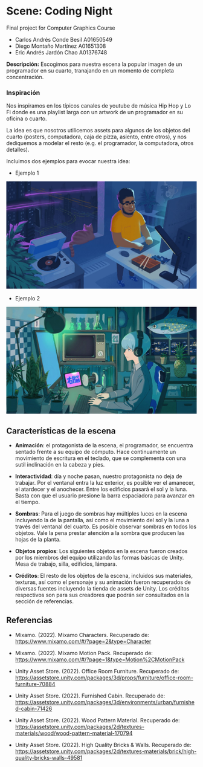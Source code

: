 # Scene: Coding Night
Final project for Computer Graphics Course
- Carlos Andrés Conde Besil A01650549
- Diego Montaño Martínez A01651308
- Eric Andrés Jardón Chao A01376748

**Descripción:** Escogimos para nuestra escena la popular imagen de un programador en su cuarto, tranajando en un momento de completa concentración.

### Inspiración
Nos inspiramos en los típicos canales de youtube de música Hip Hop y Lo Fi donde es una playlist larga con un artwork de un programador en su oficina o cuarto. 

La idea es que nosotros utilicemos assets para algunos de los objetos del cuarto (posters, computadora, caja de pizza, asiento, entre otros), y nos dediquemos a modelar el resto (e.g. el programador, la computadora, otros detalles).

Incluimos dos ejemplos para evocar nuestra idea:

- Ejemplo 1
<img src='./media/ex-1.jpg'/>

- Ejemplo 2
<img src='./media/ex-2.jpg'/>


## Características de la escena


- **Animación**: el protagonista de la escena, el programador, se encuentra sentado frente a su equipo de cómputo. Hace continuamente un movimiento de escritura en el teclado, que se complementa con una sutil inclinación en la cabeza y pies. 

- **Interactividad**: día y noche pasan, nuestro protagonista no deja de trabajar. Por el ventanal entra la luz exterior, es posible ver el amanecer, el atardecer y el anochecer. Entre los edificios pasará el sol y la luna. Basta con que el usuario presione la barra espaciadora para avanzar en el tiempo.

- **Sombras**: Para el juego de sombras hay múltiples luces en la escena incluyendo la de la pantalla, así como el movimiento del sol y la luna a través del ventanal del cuarto. Es posible observar sombras en todos los objetos. Vale la pena prestar atención a la sombra que producen las hojas de la planta.

- **Objetos propios**: Los siguientes objetos en la escena fueron creados por los miembros del equipo utilizando las formas básicas de Unity. Mesa de trabajo, silla, edificios, lámpara.

- **Créditos**: El resto de los objetos de la escena, incluidos sus materiales, texturas, así como el personaje y su animación fueron recuperados de diversas fuentes incluyendo la tienda de assets de Unity. Los créditos respectivos son para sus creadores que podrán ser consultados en la sección de referencias.

## Referencias

- Mixamo. (2022). Mixamo Characters. Recuperado de: https://www.mixamo.com/#/?page=2&type=Character

- Mixamo. (2022). Mixamo Motion Pack. Recuperado de: https://www.mixamo.com/#/?page=1&type=Motion%2CMotionPack

- Unity Asset Store. (2022). Office Room Furniture. Recuperado de: https://assetstore.unity.com/packages/3d/props/furniture/office-room-furniture-70884

- Unity Asset Store. (2022). Furnished Cabin. Recuperado de: https://assetstore.unity.com/packages/3d/environments/urban/furnished-cabin-71426

- Unity Asset Store. (2022). Wood Pattern Material. Recuperado de: https://assetstore.unity.com/packages/2d/textures-materials/wood/wood-pattern-material-170794

- Unity Asset Store. (2022). High Quality Bricks & Walls. Recuperado de: https://assetstore.unity.com/packages/2d/textures-materials/brick/high-quality-bricks-walls-49581

